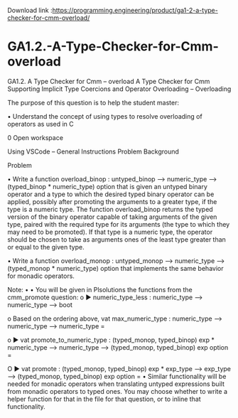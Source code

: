 Download link :https://programming.engineering/product/ga1-2-a-type-checker-for-cmm-overload/


# GA1.2.-A-Type-Checker-for-Cmm-overload
GA1.2. A Type Checker for Cmm – overload
A Type Checker for Cmm Supporting Implicit Type Coercions and Operator Overloading – Overloading

The purpose of this question is to help the student master:

• Understand the concept of using types to resolve overloading of operators as used in C

0 Open workspace

Using VSCode – General Instructions Problem Background

Problem

• Write a function overload_binop : untyped_binop —> numeric_type —> (typed_binop * numeric_type) option that is given an untyped binary operator and a type to which the desired typed binary operator can be applied, possibly after promoting the arguments to a greater type, if the type is a numeric type. The function overload_binop returns the typed version of the binary operator capable of taking arguments of the given type, paired with the required type for its arguments (the type to which they may need to be promoted). If that type is a numeric type, the operator should be chosen to take as arguments ones of the least type greater than or equal to the given type.

• Write a function overload_monop : untyped_monop —> numeric_type —> (typed_monop * numeric_type) option that implements the same behavior for monadic operators.

Note: • • You will be given in Plsolutions the functions from the cmm_promote question: o ► numeric_type_less : numeric_type —> numeric_type —> boot

o Based on the ordering above, vat max_numeric_type : numeric_type —> numeric_type —> numeric_type = <fun>

o ► vat promote_to_numeric_type : (typed_monop, typed_binop) exp * numeric_type —> numeric_type —> (typed_monop, typed_binop) exp option = <fun>

O ► vat promote : (typed_monop, typed_binop) exp * exp_type —> exp_type —> (typed_monop, typed_binop) exp option = <fun> • Similar functionality will be needed for monadic operators when translating untyped expressions built from monadic operators to typed ones. You may choose whether to write a helper function for that in the file for that question, or to inline that functionality.

